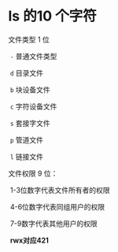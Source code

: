 # ls 的10 个字符

文件类型 1 位

​	`-` 普通文件类型

​	`d` 目录文件

​	`b` 块设备文件

​	`c` 字符设备文件

​	`s` 套接字文件

​	`p` 管道文件

​	`l` 链接文件

文件权限 9 位：

​	1-3位数字代表文件所有者的权限

​	4-6位数字代表同组用户的权限

​	7-9数字代表其他用户的权限

​	**rwx对应421**

